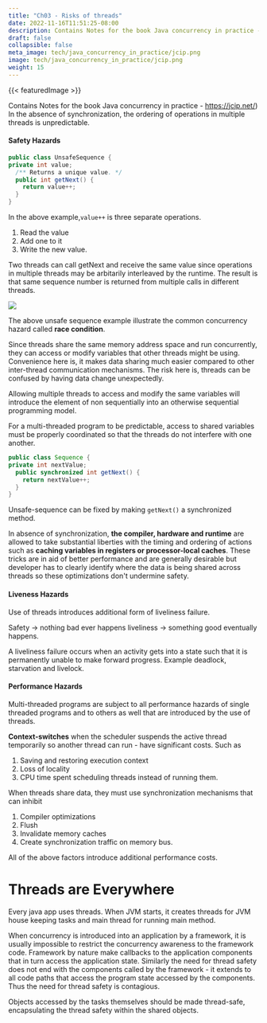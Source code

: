 ```yaml
---
title: "Ch03 - Risks of threads"
date: 2022-11-16T11:51:25-08:00
description: Contains Notes for the book Java concurrency in practice - https://jcip.net/) 
draft: false
collapsible: false
meta_image: tech/java_concurrency_in_practice/jcip.png
image: tech/java_concurrency_in_practice/jcip.png
weight: 15
---
```


{{< featuredImage >}}

Contains Notes for the book Java concurrency in practice - https://jcip.net/)
In the absence of synchronization, the ordering of operations in multiple threads is unpredictable.
#### Safety Hazards

```java
public class UnsafeSequence {
private int value;
  /** Returns a unique value. */
  public int getNext() {
    return value++;
  }
}
```

In the above example,```value++``` is three separate operations.
1) Read the value
2) Add one to it
3) Write the new value.

Two threads can call getNext and receive the same value since operations in multiple threads may be arbitarily interleaved by the runtime. The result is that same sequence number is returned from multiple calls in different threads.

![](@attachment/Clipboard_2022-11-11-15-19-58.png)

The above unsafe sequence example illustrate the common concurrency hazard called **race condition**.

Since threads share the same memory address space and run concurrently, they can access or modify variables that other threads might be using. Convenience here is, it makes data sharing much easier compared to other inter-thread communication mechanisms. The risk here is, threads can be confused by having data change unexpectedly.

Allowing multiple threads to access and modify the same variables will introduce the element of non sequentially into an otherwise sequential programming model.

For a multi-threaded program to be predictable, access to shared variables must be properly coordinated so that the threads do not interfere with one another.

```java
public class Sequence {
private int nextValue;
  public synchronized int getNext() {
    return nextValue++;
  }
}
```

Unsafe-sequence can be fixed by making ``getNext()`` a synchronized method.

In absence of synchronization, **the compiler, hardware and runtime** are allowed to take substantial liberties with the timing and ordering of actions such as **caching variables in registers or processor-local caches**. These tricks are in aid of better performance and are generally desirable but developer has to clearly identify where the data is being shared across threads so these optimizations don't undermine safety.
#### Liveness Hazards
Use of threads introduces additional form of liveliness failure.

Safety -> nothing bad ever happens
liveliness -> something good eventually happens.

A liveliness failure occurs when an activity gets into a state such that it is permanently unable to make forward progress. Example deadlock, starvation and livelock. 

#### Performance Hazards

Multi-threaded programs are subject to all performance hazards of single threaded programs and to others as well that are introduced by the use of threads.

**Context-switches** when the scheduler suspends the active thread temporarily so another thread can run - have significant costs. Such as 
1) Saving and restoring execution context
2) Loss of locality
3) CPU time spent scheduling threads instead of running them.

When threads share data, they must use synchronization mechanisms that can inhibit 
1) Compiler optimizations
2) Flush
3) Invalidate memory caches
4) Create synchronization traffic on memory bus.

All of the above factors introduce additional performance costs.
# Threads are Everywhere

Every java app uses threads. When JVM starts, it creates threads for JVM house keeping tasks and main thread for running main method.

When concurrency is introduced into an application by a framework, it is usually impossible to restrict the concurrency awareness to the framework code. Framework by nature make callbacks to the application components that in turn access the application state.
Similarly the need for thread safety does not end with the components called by the framework - it extends to all code paths that access the program state accessed by the components. Thus the need for thread safety is contagious.

Objects accessed by the tasks themselves should be made thread-safe, encapsulating the thread safety within the shared objects.